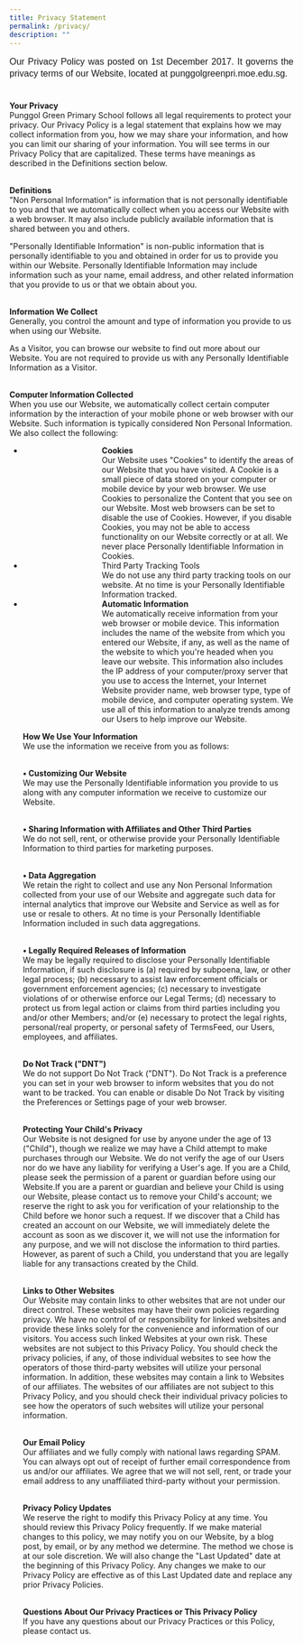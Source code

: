 ```yaml
---
title: Privacy Statement
permalink: /privacy/
description: ""
---
```

<p style="line-height:1.3;font-size:16px;font-family:Arial;text-align:justify;">Our Privacy Policy was posted on 1st December 2017. It governs the privacy terms of our Website, located at punggolgreenpri.moe.edu.sg.<br><br>

<b>Your Privacy</b><br>
Punggol Green Primary School follows all legal requirements to protect your privacy. Our Privacy Policy is a legal statement that explains how we may collect information from you, how we may share your information, and how you can limit our sharing of your information. You will see terms in our Privacy Policy that are capitalized. These terms have meanings as described in the Definitions section below.<br><br>

<b>Definitions</b><br>
"Non Personal Information" is information that is not personally identifiable to you and that we automatically collect when you access our Website with a web browser. It may also include publicly available information that is shared between you and others.<br>

"Personally Identifiable Information" is non-public information that is personally identifiable to you and obtained in order for us to provide you within our Website. Personally Identifiable Information may include information such as your name, email address, and other related information that you provide to us or that we obtain about you.<br><br>

<b>Information We Collect</b><br>
Generally, you control the amount and type of information you provide to us when using our Website.<br>

As a Visitor, you can browse our website to find out more about our Website. You are not required to provide us with any Personally Identifiable Information as a Visitor.<br><br>

<b>Computer Information Collected</b><br>
When you use our Website, we automatically collect certain computer information by the interaction of your mobile phone or web browser with our Website. Such information is typically considered Non Personal Information. We also collect the following:
   <ul>
      <li style="padding-left:10em"><b>Cookies</b><br>
         Our Website uses "Cookies" to identify the areas of our Website that you have visited. A Cookie is a small piece of data stored on your computer or mobile device by your web browser. We use Cookies to personalize the Content that you see on our Website. Most web browsers can be set to disable the use of Cookies. However, if you disable Cookies, you may not be able to access functionality on our Website correctly or at all. We never place Personally Identifiable Information in Cookies.</li>
      <li style="padding-left:10em">Third Party Tracking Tools</b><br>
         We do not use any third party tracking tools on our website. At no time is your Personally Identifiable Information tracked.</li>
      <li style="padding-left:10em"><b>Automatic Information</b><br>
         We automatically receive information from your web browser or mobile device. This information includes the name of the website from which you entered our Website, if any, as well as the name of the website to which you're headed when you leave our website. This information also includes the IP address of your computer/proxy server that you use to access the Internet, your Internet Website provider name, web browser type, type of mobile device, and computer operating system. We use all of this information to analyze trends among our Users to help improve our Website.</li>

<b>How We Use Your Information</b><br>
We use the information we receive from you as follows:<br><br>

<b>• Customizing Our Website</b><br>
We may use the Personally Identifiable information you provide to us along with any computer information we receive to customize our Website.<br><br>

<b>• Sharing Information with Affiliates and Other Third Parties</b><br>
We do not sell, rent, or otherwise provide your Personally Identifiable Information to third parties for marketing purposes.<br><br>

<b>• Data Aggregation</b><br>
We retain the right to collect and use any Non Personal Information collected from your use of our Website and aggregate such data for internal analytics that improve our Website and Service as well as for use or resale to others. At no time is your Personally Identifiable Information included in such data aggregations.<br><br>

<b>• Legally Required Releases of Information</b><br>
We may be legally required to disclose your Personally Identifiable Information, if such disclosure is (a) required by subpoena, law, or other legal process; (b) necessary to assist law enforcement officials or government enforcement agencies; (c) necessary to investigate violations of or otherwise enforce our Legal Terms; (d) necessary to protect us from legal action or claims from third parties including you and/or other Members; and/or (e) necessary to protect the legal rights, personal/real property, or personal safety of TermsFeed, our Users, employees, and affiliates.<br><br>

<b>Do Not Track ("DNT")</b><br>
We do not support Do Not Track ("DNT"). Do Not Track is a preference you can set in your web browser to inform websites that you do not want to be tracked. You can enable or disable Do Not Track by visiting the Preferences or Settings page of your web browser.<br><br>

<b>Protecting Your Child's Privacy</b><br>
Our Website is not designed for use by anyone under the age of 13 ("Child"), though we realize we may have a Child attempt to make purchases through our Website. We do not verify the age of our Users nor do we have any liability for verifying a User's age. If you are a Child, please seek the permission of a parent or guardian before using our Website.If you are a parent or guardian and believe your Child is using our Website, please contact us to remove your Child's account; we reserve the right to ask you for verification of your relationship to the Child before we honor such a request. If we discover that a Child has created an account on our Website, we will immediately delete the account as soon as we discover it, we will not use the information for any purpose, and we will not disclose the information to third parties. However, as parent of such a Child, you understand that you are legally liable for any transactions created by the Child.<br><br>

<b>Links to Other Websites</b><br>
Our Website may contain links to other websites that are not under our direct control. These websites may have their own policies regarding privacy. We have no control of or responsibility for linked websites and provide these links solely for the convenience and information of our visitors. You access such linked Websites at your own risk. These websites are not subject to this Privacy Policy. You should check the privacy policies, if any, of those individual websites to see how the operators of those third-party websites will utilize your personal information. In addition, these websites may contain a link to Websites of our affiliates. The websites of our affiliates are not subject to this Privacy Policy, and you should check their individual privacy policies to see how the operators of such websites will utilize your personal information.<br><br>

<b>Our Email Policy</b><br>
Our affiliates and we fully comply with national laws regarding SPAM. You can always opt out of receipt of further email correspondence from us and/or our affiliates. We agree that we will not sell, rent, or trade your email address to any unaffiliated third-party without your permission.<br><br>

<b>Privacy Policy Updates</b><br>
We reserve the right to modify this Privacy Policy at any time. You should review this Privacy Policy frequently. If we make material changes to this policy, we may notify you on our Website, by a blog post, by email, or by any method we determine. The method we chose is at our sole discretion. We will also change the "Last Updated" date at the beginning of this Privacy Policy. Any changes we make to our Privacy Policy are effective as of this Last Updated date and replace any prior Privacy Policies.<br><br>

<b>Questions About Our Privacy Practices or This Privacy Policy</b><br>
If you have any questions about our Privacy Practices or this Policy, please contact us.<br><br></p>